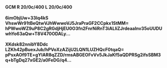 #### GCM R 20/0c/400 L 20/0c/400
**6imObjUw+33Iq4kS**<br/>**VhswWr91tBeQtwVJhWwwoVJ5JraPraGF2CCpkx1StMM=**<br/>**hPWwoWZ9uP8C2gRGdjHjEU0O3fn2FnrNiRnT3iALliZJrdeaalnv35oUUDUwhYo63aQw+T8V470ODALy...**<br/><br/>
**XKdsk82nnibY8Ddc**<br/>**LZKh42pBuexJub/hPVoXzAZijU2LQN1LUZHQcF0tqaQ=**<br/>**pPsxAOf9TE+gYIAR8qZZD/rmsABGEOFvVv5JkJaKf5aQDPRSg2ifsSBM3q+bTgDq27xGE2/a0FeDG/q4...**